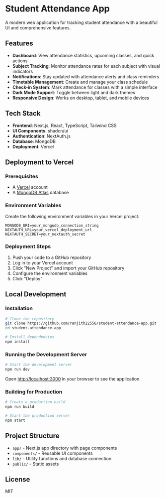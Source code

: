 # Student Attendance App

A modern web application for tracking student attendance with a beautiful UI and comprehensive features.

## Features

- **Dashboard**: View attendance statistics, upcoming classes, and quick actions
- **Subject Tracking**: Monitor attendance rates for each subject with visual indicators
- **Notifications**: Stay updated with attendance alerts and class reminders
- **Timetable Management**: Create and manage your class schedule
- **Check-in System**: Mark attendance for classes with a simple interface
- **Dark Mode Support**: Toggle between light and dark themes
- **Responsive Design**: Works on desktop, tablet, and mobile devices

## Tech Stack

- **Frontend**: Next.js, React, TypeScript, Tailwind CSS
- **UI Components**: shadcn/ui
- **Authentication**: NextAuth.js
- **Database**: MongoDB
- **Deployment**: Vercel

## Deployment to Vercel

### Prerequisites

- A [Vercel](https://vercel.com) account
- A [MongoDB Atlas](https://www.mongodb.com/cloud/atlas) database

### Environment Variables

Create the following environment variables in your Vercel project:

```
MONGODB_URI=your_mongodb_connection_string
NEXTAUTH_URL=your_vercel_deployment_url
NEXTAUTH_SECRET=your_nextauth_secret
```

### Deployment Steps

1. Push your code to a GitHub repository
2. Log in to your Vercel account
3. Click "New Project" and import your GitHub repository
4. Configure the environment variables
5. Click "Deploy"

## Local Development

### Installation

```bash
# Clone the repository
git clone https://github.com/ranjith22556/student-attendance-app.git
cd student-attendance-app

# Install dependencies
npm install
```

### Running the Development Server

```bash
# Start the development server
npm run dev
```

Open [http://localhost:3000](http://localhost:3000) in your browser to see the application.

### Building for Production

```bash
# Create a production build
npm run build

# Start the production server
npm start
```

## Project Structure

- `app/` - Next.js app directory with page components
- `components/` - Reusable UI components
- `lib/` - Utility functions and database connection
- `public/` - Static assets

## License

MIT
